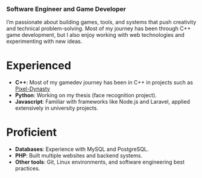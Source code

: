 ### Software Engineer and Game Developer
I’m passionate about building games, tools, and systems that push creativity and technical problem-solving. Most of my journey has been through C++ game development, but I also enjoy working with web technologies and experimenting with new ideas.
# Experienced
- **C++**: Most of my gamedev journey has been in C++ in projects such as [Pixel-Dynasty](https://github.com/Goshoon/Pixel-Dynasty)
- **Python**: Working on my thesis (face recognition project).
- **Javascript**: Familiar with frameworks like Node.js and Laravel, applied extensively in university projects.

# Proficient
- **Databases**: Experience with MySQL and PostgreSQL.
- **PHP**: Built multiple websites and backend systems.
- **Other tools**: Git, Linux environments, and software engineering best practices.
